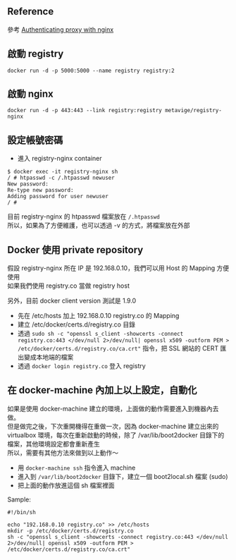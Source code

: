 
## Reference

參考 [Authenticating proxy with nginx](https://docs.docker.com/registry/nginx/)

## 啟動 registry

```
docker run -d -p 5000:5000 --name registry registry:2
```

## 啟動 nginx

```
docker run -d -p 443:443 --link registry:registry metavige/registry-nginx
```

## 設定帳號密碼

- 進入 registry-nginx container

```
$ docker exec -it registry-nginx sh
/ # htpasswd -c /.htpasswd newuser
New password:
Re-type new password:
Adding password for user newuser
/ #
``` 

目前 registry-nginx 的 htpasswd 檔案放在 `/.htpasswd`  
所以，如果為了方便維護，也可以透過 -v 的方式，將檔案放在外部    

## Docker 使用 private repository

假設 registry-nginx 所在 IP 是 192.168.0.10，我們可以用 Host 的 Mapping 
方便使用  
如果我們使用 registry.co 當做 registry host  

另外，目前 docker client version 測試是 1.9.0  

* 先在 /etc/hosts 加上 192.168.0.10 registry.co 的 Mapping
* 建立 /etc/docker/certs.d/registry.co 目錄
* 透過 `sudo sh -c "openssl s_client -showcerts -connect registry.co:443 </dev/null 2>/dev/null| openssl x509 -outform PEM > /etc/docker/certs.d/registry.co/ca.crt"` 指令，把 SSL 網站的 CERT 匯出變成本地端的檔案
* 透過 `docker login registry.co`  登入 registry
 
## 在 docker-machine 內加上以上設定，自動化

如果是使用 docker-machine 建立的環境，上面做的動作需要進入到機器內去做。  
但是做完之後，下次重開機得在重做一次，因為 docker-machine 建立出來的 virtualbox 環境，每次在重新啟動的時候，除了 /var/lib/boot2docker 目錄下的檔案，其他環境設定都會重新產生  
所以，需要有其他方法來做到以上動作～  

* 用 `docker-machine ssh` 指令進入 machine
* 進入到 `/var/lib/boot2docker` 目錄下，建立一個 boot2local.sh 檔案 (sudo)
* 把上面的動作放進這個 sh 檔案裡面

Sample:    

```
#!/bin/sh

echo "192.168.0.10 registry.co" >> /etc/hosts
mkdir -p /etc/docker/certs.d/registry.co
sh -c "openssl s_client -showcerts -connect registry.co:443 </dev/null 2>/dev/null| openssl x509 -outform PEM > /etc/docker/certs.d/registry.co/ca.crt"
```

